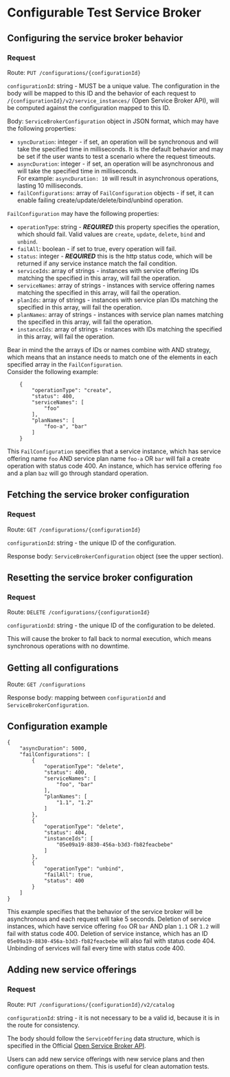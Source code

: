 # Configurable Test Service Broker

## Configuring the service broker behavior

### Request

Route: `PUT /configurations/{configurationId}`

`configurationId`: string - MUST be a unique value. The configuration in the body will be mapped to this ID and the behavior of each request to `/{configurationId}/v2/service_instances/` (Open Service Broker API), will be computed against the configuration mapped to this ID.

Body: `ServiceBrokerConfiguration` object in JSON format, which may have the following properties:

* `syncDuration`: integer - if set, an operation will be synchronous and will take the specified time in milliseconds. It is the default behavior and may be set if the user wants to test a scenario where the request timeouts. 
* `asyncDuration`: integer - if set, an operation will be asynchronous and will take the specified time in milliseconds.  
For example: `asyncDuration: 10` will result in asynchronous operations, lasting 10 milliseconds.
* `failConfigurations`: array of `FailConfiguration` objects - if set, it can enable failing create/update/delete/bind/unbind operation.

`FailConfiguration` may have the following properties:
* `operationType`: string - ***REQUIRED*** this property specifies the operation, which should fail. Valid values are `create`, `update`, `delete`, `bind` and `unbind`.
* `failAll`: boolean - if set to true, every operation will fail.
* `status`: integer - ***REQUIRED*** this is the http status code, which will be returned if any service instance match the fail condition.
* `serviceIds`: array of strings - instances with service offering IDs matching the specified in this array, will fail the operation.
* `serviceNames`: array of strings - instances with service offering names matching the specified in this array, will fail the operation.
* `planIds`: array of strings - instances with service plan IDs matching the specified in this array, will fail the operation.
* `planNames`: array of strings - instances with service plan names matching the specified in this array, will fail the operation.
* `instanceIds`: array of strings - instances with IDs matching the specified in this array, will fail the operation.  

Bear in mind the the arrays of IDs or names combine with AND strategy, which means that an instance needs to match one of the elements in each specified array in the `FailConfiguration`.  
Consider the following example:
```
    {
        "operationType": "create",
        "status": 400,
        "serviceNames": [
            "foo"
        ],
        "planNames": [
            "foo-a", "bar"
        ]
    }
```
This `FailConfiguration` specifies that a service instance, which has service offering name `foo` AND service plan name `foo-a` OR `bar` will fail a create operation with status code 400.
An instance, which has service offering `foo` and a plan `baz` will go through standard operation.

## Fetching the service broker configuration

### Request

Route: `GET /configurations/{configurationId}`

`configurationId`: string - the unique ID of the configuration.

Response body: `ServiceBrokerConfiguration` object (see the upper section).

## Resetting the service broker configuration

### Request

Route: `DELETE /configurations/{configurationId}`

`configurationId`: string - the unique ID of the configuration to be deleted.

This will cause the broker to fall back to normal execution, which means synchronous operations with no downtime.

## Getting all configurations

Route: `GET /configurations`

Response body: mapping between `configurationId` and `ServiceBrokerConfiguration`.

## Configuration example

```
{
    "asyncDuration": 5000,
    "failConfigurations": [
        {
            "operationType": "delete",
            "status": 400,
            "serviceNames": [
                "foo", "bar"
            ],
            "planNames": [
                "1.1", "1.2"
            ]
        },
        {
            "operationType": "delete",
            "status": 404,
            "instanceIds": [
                "05e09a19-8830-456a-b3d3-fb82feacbebe"
            ]
        },
        {
            "operationType": "unbind",
            "failAll": true,
            "status": 400
        }
    ]
}
```
This example specifies that the behavior of the service broker will be asynchronous and each request will take 5 seconds.
Deletion of service instances, which have service offering `foo` OR `bar` AND plan `1.1` OR `1.2` will fail with status code 400.
Deletion of service instance, which has an ID `05e09a19-8830-456a-b3d3-fb82feacbebe` will also fail with status code 404.
Unbinding of services will fail every time with status code 400.

## Adding new service offerings

### Request

Route: `PUT /configurations/{configurationId}/v2/catalog`

`configurationId`: string - it is not necessary to be a valid id, because it is in the route for consistency.

The body should follow the `ServiceOffering` data structure,
which is specified in the Official [Open Service Broker API](https://github.com/openservicebrokerapi/servicebroker/blob/v2.15/spec.md).

Users can add new service offerings with new service plans and then configure operations on them. This is useful for clean automation tests.